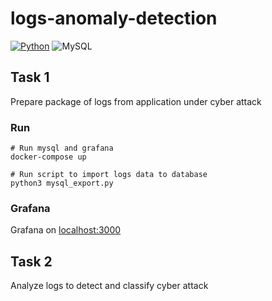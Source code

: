 # logs-anomaly-detection

[![Python](https://img.shields.io/badge/Python-FFD43B?style=for-the-badge&logo=python&logoColor=blue)]()
![MySQL](https://img.shields.io/badge/mysql-4479A1.svg?style=for-the-badge&logo=mysql&logoColor=white)

## Task 1

Prepare package of logs from application under cyber attack

### Run

```
# Run mysql and grafana
docker-compose up

# Run script to import logs data to database
python3 mysql_export.py
```

### Grafana

Grafana on [localhost:3000](http://localhost:3000)

## Task 2

Analyze logs to detect and classify cyber attack
